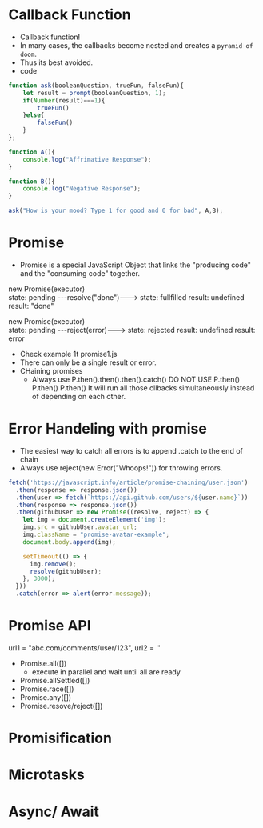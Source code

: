 # Callback Function
- Callback function!
- In many cases, the callbacks become nested and creates a `pyramid of doom`.
- Thus its best avoided.
- code

```javascript
function ask(booleanQuestion, trueFun, falseFun){
    let result = prompt(booleanQuestion, 1);
    if(Number(result)===1){ 
        trueFun()
    }else{
        falseFun()
    }
};

function A(){
    console.log("Affrimative Response");
}

function B(){
    console.log("Negative Response");
}

ask("How is your mood? Type 1 for good and 0 for bad", A,B);
```

# Promise
- Promise is a special JavaScript Object that links the "producing code" and the "consuming code" together.

new Promise(executor)       
state: pending                  ---resolve("done")--->      state: fullfilled
result: undefined                                           result: "done"

new Promise(executor)       
state: pending                  ---reject(error)--->        state: rejected
result: undefined                                           result: error

- Check example 1t promise1.js
- There can only be a single result or error.
- CHaining promises
  - Always use P.then().then().then().catch() DO NOT USE P.then() P.then() P.then() It will run all those cllbacks simultaneously instead of depending on each other.


# Error Handeling with promise
- The easiest way to catch all errors is to append .catch to the end of chain
- Always use   reject(new Error("Whoops!")) for throwing errors.

```javascript
fetch('https://javascript.info/article/promise-chaining/user.json')
  .then(response => response.json())
  .then(user => fetch(`https://api.github.com/users/${user.name}`))
  .then(response => response.json())
  .then(githubUser => new Promise((resolve, reject) => {
    let img = document.createElement('img');
    img.src = githubUser.avatar_url;
    img.className = "promise-avatar-example";
    document.body.append(img);

    setTimeout(() => {
      img.remove();
      resolve(githubUser);
    }, 3000);
  }))
  .catch(error => alert(error.message));
```

# Promise API
url1 = "abc.com/comments/user/123",
url2 = ''

- Promise.all([])
  - execute in parallel and wait until all are ready
- Promise.allSettled([])
- Promise.race([])
- Promise.any([])
- Promise.resove/reject([])

# Promisification

# Microtasks

# Async/ Await



































